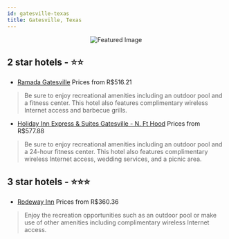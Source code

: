 ```yaml
---
id: gatesville-texas
title: Gatesville, Texas
---
```


<center><img src="https://i.travelapi.com/hotels/2000000/1090000/1088200/1088156/57d66d08_z.jpg" alt="Featured Image" /></center>


##  2 star hotels - ⭐️⭐️

-    [Ramada Gatesville](https://us.hurb.com/hotels/gatesville/ramada-gatesville-JNP-JP975014?cmp=18055) Prices from R$516.21
   > Be sure to enjoy recreational amenities including an outdoor pool and a fitness center. This hotel also features complimentary wireless Internet access and barbecue grills.
-    [Holiday Inn Express & Suites Gatesville - N. Ft Hood](https://us.hurb.com/hotels/gatesville/holiday-inn-express-suites-gatesville-n-ft-hood-JNP-JP00402X?cmp=18055) Prices from R$577.88
   > Be sure to enjoy recreational amenities including an outdoor pool and a 24-hour fitness center. This hotel also features complimentary wireless Internet access, wedding services, and a picnic area.

##  3 star hotels - ⭐️⭐️⭐️

-    [Rodeway Inn](https://us.hurb.com/hotels/gatesville/rodeway-inn-JNP-JP592167?cmp=18055) Prices from R$360.36
   > Enjoy the recreation opportunities such as an outdoor pool or make use of other amenities including complimentary wireless Internet access.
